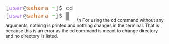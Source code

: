 ![Image](cd1.PNG)
\n For using the cd command without any arguments, nothing is printed and nothing changes in the terminal. That is because this is an error as the cd command is meant to change directory and no directory is listed.

